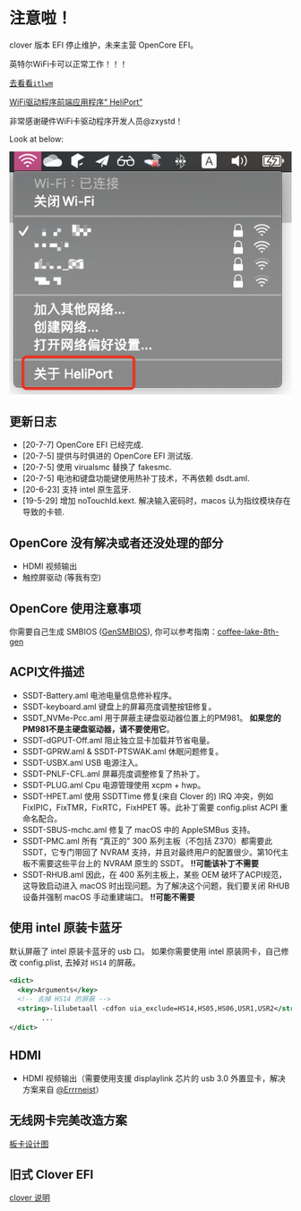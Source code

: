 # 注意啦！

clover 版本 EFI 停止维护，未来主营 OpenCore EFI。

英特尔WiFi卡可以正常工作！！！

[去看看`itlwm`](https://github.com/OpenIntelWireless/itlwm)

[WiFi驱动程序前端应用程序“ HeliPort”](https://github.com/OpenIntelWireless/HeliPort)

非常感谢硬件WiFi卡驱动程序开发人员@zxystd！

Look at below:

![](./screenshot/HeliPort.png)

## 更新日志

- [20-7-7] OpenCore EFI 已经完成.
- [20-7-5] 提供与时俱进的 OpenCore EFI 测试版.
- [20-7-5] 使用 virualsmc 替换了 fakesmc.
- [20-7-5] 电池和键盘功能键使用热补丁技术，不再依赖 dsdt.aml.
- [20-6-23] 支持 intel 原生蓝牙.
- [19-5-29] 增加 noTouchId.kext. 解决输入密码时，macos 认为指纹模块存在导致的卡顿.

## OpenCore 没有解决或者还没处理的部分

- HDMI 视频输出
- 触控屏驱动 (等我有空)

## OpenCore 使用注意事项

你需要自己生成 SMBIOS ([GenSMBIOS](https://github.com/corpnewt/GenSMBIOS)),
你可以参考指南：[coffee-lake-8th-gen](https://khronokernel.github.io/Opencore-Vanilla-Laptop-Guide/config.plist/coffee-lake-8th-gen.html#Platforminfo)

## ACPI文件描述

- SSDT-Battery.aml 电池电量信息修补程序。
- SSDT-keyboard.aml 键盘上的屏幕亮度调整按钮修复。
- SSDT_NVMe-Pcc.aml 用于屏蔽主硬盘驱动器位置上的PM981。 **如果您的PM981不是主硬盘驱动器，请不要使用它**。
- SSDT-dGPUT-Off.aml 阻止独立显卡加载并节省电量。
- SSDT-GPRW.aml & SSDT-PTSWAK.aml 休眠问题修复。
- SSDT-USBX.aml USB 电源注入。
- SSDT-PNLF-CFL.aml 屏幕亮度调整修复了热补丁。
- SSDT-PLUG.aml Cpu 电源管理使用 xcpm + hwp。
- SSDT-HPET.aml 使用 SSDTTime 修复(来自 Clover 的) IRQ 冲突，例如 FixIPIC，FixTMR，FixRTC，FixHPET 等。此补丁需要 config.plist ACPI 重命名配合。
- SSDT-SBUS-mchc.aml 修复了 macOS 中的 AppleSMBus 支持。
- SSDT-PMC.aml 所有 “真正的” 300 系列主板（不包括 Z370）都需要此 SSDT，它专门带回了 NVRAM 支持，并且对最终用户的配置很少。第10代主板不需要这些平台上的 NVRAM 原生的 SSDT。 **!!可能该补丁不需要**
- SSDT-RHUB.aml 因此，在 400 系列主板上，某些 OEM 破坏了ACPI规范，这导致启动进入 macOS 时出现问题。为了解决这个问题，我们要关闭 RHUB 设备并强制 macOS 手动重建端口。 **!!可能不需要**

## 使用 intel 原装卡蓝牙

默认屏蔽了 intel 原装卡蓝牙的 usb 口。 如果你需要使用 intel 原装网卡，自己修改 config.plist, 去掉对 `HS14` 的屏蔽。

```xml
<dict>
  <key>Arguments</key>
  <!-- 去掉 HS14 的屏蔽 -->
  <string>-lilubetaall -cdfon uia_exclude=HS14,HS05,HS06,USR1,USR2</string>
        ...
</dict>
```

## HDMI

- HDMI 视频输出（需要使用支援 displaylink 芯片的 usb 3.0 外置显卡，解决方案来自 [@Errrneist](https://github.com/Errrneist/Hackintosh-Thinkpad-X1-Extreme)）

## 无线网卡完美改造方案

[板卡设计图](https://github.com/zysuper/Thinkpad-X1-extreme-EFI/blob/master/doc/Wi-Fi%20bluethooth-zh.md)

## 旧式 Clover EFI

[clover 说明](./clover-zh.md)

